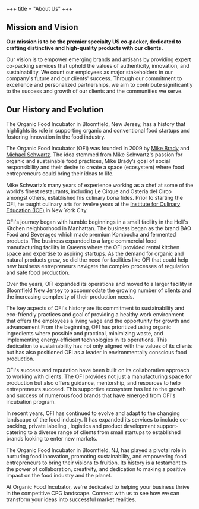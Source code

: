 +++
title = "About Us"
+++

## Mission and Vision

**Our mission is to be the premier specialty US co-packer, dedicated to crafting distinctive and high-quality products with our clients.**

Our vision is to empower emerging brands and artisans by providing expert co-packing services that uphold the values of authenticity, innovation, and sustainability. We count our employees as major stakeholders in our company's future and our clients' success. Through our commitment to excellence and personalized partnerships, we aim to contribute significantly to the success and growth of our clients and the communities we
serve.

## Our History and Evolution

The Organic Food Incubator in Bloomfield, New Jersey, has a history that highlights its role in supporting organic and conventional food startups and fostering innovation in the food industry.

The Organic Food Incubator (OFI) was founded in 2009 by [Mike Brady](https://www.linkedin.com/in/bradymichael/) and
[Michael Schwartz](https://www.linkedin.com/in/michael-schwartz-6002bb34/). The idea stemmed from Mike Schwartz's passion for organic and
sustainable food practices, Mike Brady’s goal of social responsibility and their
desire to create a space (ecosystem) where food entrepreneurs could bring their
ideas to life.

Mike Schwartz’s many years of experience working as a chef at some of the
world’s finest restaurants, including Le Cirque and Osteria del Circo amongst others,
established his culinary bona fides. Prior to starting the OFI, he taught
culinary arts for twelve years at the [Institute for Culinary Education (ICE)](https://www.ice.edu/) in
New York City.

OFI's journey began with humble beginnings in a small facility in the Hell's Kitchen neighborhood in Manhattan. The business began as the brand BAO Food and Beverages which made premium Kombucha and fermented products. The business expanded to a large commercial food manufacturing facility in Queens where the OFI provided rental kitchen space and expertise to aspiring startups. As the demand for organic and natural products grew, so did the need for facilities like OFI that could help new business entrepreneurs navigate the complex processes of regulation and safe food production.

Over the years, OFI expanded its operations and moved to a larger facility in Bloomfield New Jersey to accommodate the growing number of clients and the increasing complexity of their production needs.

The key aspects of OFI's history are its commitment to sustainability and
eco-friendly practices and goal of providing a healthy work environment that
offers the employees a living wage and the opportunity for growth and
advancement From the beginning, OFI has prioritized using organic ingredients
where possible and practical, minimizing waste, and implementing
energy-efficient technologies in its operations. This dedication to
sustainability has not only aligned with the values of its clients but has also
positioned OFI as a leader in environmentally conscious food production.

OFI's success and reputation have been built on its collaborative approach to
working with clients. The OFI provides not just a manufacturing space for
production but also offers guidance, mentorship, and resources to help
entrepreneurs succeed. This supportive ecosystem has led to the growth and
success of numerous food brands that have emerged from OFI's incubation program.

In recent years, OFI has continued to evolve and adapt to the changing landscape
of the food industry. It has expanded its services to include co-packing,
private labeling , logistics and product development support-catering to a
diverse range of clients from small startups to established brands looking to
enter new markets.

The Organic Food Incubator in Bloomfield, NJ, has played a pivotal role in
nurturing food innovation, promoting sustainability, and empowering food
entrepreneurs to bring their visions to fruition. Its history is a testament to
the power of collaboration, creativity, and dedication to making a positive
impact on the food industry and the planet.

At Organic Food Incubator, we're dedicated to helping your business thrive in the competitive CPG landscape. Connect with us to see how we can transform your ideas into successful market realities.
